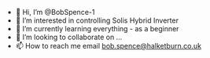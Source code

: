 - 👋 Hi, I’m @BobSpence-1
- 👀 I’m interested in controlling Solis Hybrid Inverter
- 🌱 I’m currently learning everything - as a beginner
- 💞️ I’m looking to collaborate on ...
- 📫 How to reach me email bob.spence@halketburn.co.uk

<!---
BobSpence-1/BobSpence-1 is a ✨ special ✨ repository because its `README.md` (this file) appears on your GitHub profile.
You can click the Preview link to take a look at your changes.
--->
